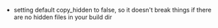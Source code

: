 * setting default copy_hidden to false, so it doesn't break things if there are no hidden files in your build dir